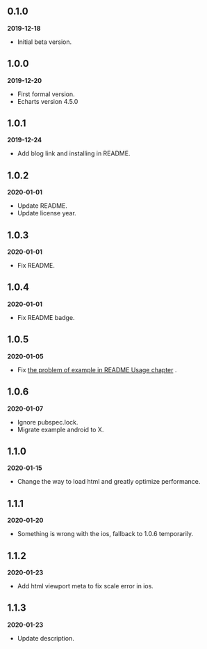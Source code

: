 ## 0.1.0

**2019-12-18**

- Initial beta version.

## 1.0.0

**2019-12-20**

- First formal version.
- Echarts version 4.5.0

## 1.0.1

**2019-12-24**

- Add blog link and installing in README.

## 1.0.2

**2020-01-01**

- Update README.
- Update license year.

## 1.0.3

**2020-01-01**

- Fix README.

## 1.0.4

**2020-01-01**

- Fix README badge.

## 1.0.5

**2020-01-05**

- Fix [the problem of example in README Usage chapter](https://github.com/entronad/flutter_echarts/issues/1) .

## 1.0.6

**2020-01-07**

- Ignore pubspec.lock.
- Migrate example android to X.

## 1.1.0

**2020-01-15**

- Change the way to load html and greatly optimize performance.

## 1.1.1

**2020-01-20**

- Something is wrong with the ios, fallback to 1.0.6 temporarily.

## 1.1.2

**2020-01-23**

- Add html viewport meta to fix scale error in ios.

## 1.1.3

**2020-01-23**

- Update description.